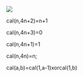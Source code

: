 

![](D:/笔记/youdaonote-pull/youdaonote/youdaonote-images/WEBRESOURCE2d4b78f48bf29ad2d3d9739add6c9e9f.jpeg)

cal(n,4n+2)=n+1

cal(n,4n+3)=0	

cal(n,4n+1)=1

cal(n,4n)=n;

cal(a,b)=cal(1,a-1)xorcal(1,b)